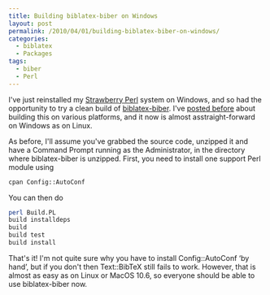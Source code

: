 ```yaml
---
title: Building biblatex-biber on Windows
layout: post
permalink: /2010/04/01/building-biblatex-biber-on-windows/
categories:
  - biblatex
  - Packages
tags:
  - biber
  - Perl
---
```

I've just reinstalled my [Strawberry Perl](http://strawberryperl.com/) system on Windows, and so had the opportunity to try a clean build of [biblatex-biber](http://biblatex-biber.sourceforge.net/). I've [posted before](/2010/02/27/building-biblatex-biber-again/) about building this on various platforms, and it now is almost asstraight-forward on Windows as on Linux.

As before, I'll assume you've grabbed the source code, unzipped it and have a Command Prompt running as the Administrator, in the directory where biblatex-biber is unzipped. First, you need to install one support Perl module using

```bash
cpan Config::AutoConf
```

You can then do

```bash
perl Build.PL
build installdeps
build
build test
build install
```

That's it! I'm not quite sure why you have to install Config::AutoConf ‘by hand’, but if you don't then Text::BibTeX still fails to work. However, that is almost as easy as on Linux or MacOS 10.6, so everyone should be able to use biblatex-biber now.
